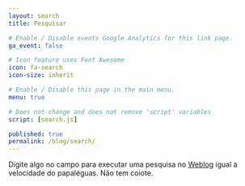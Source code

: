 ```yaml
---
layout: search
title: Pesquisar

# Enable / Disable events Google Analytics for this link page.
ga_event: false

# Icon feature uses Font Awesome
icon: fa-search
icon-size: inherit

# Enable / Disable this page in the main menu.
menu: true

# Does not change and does not remove 'script' variables
script: [search.js]

published: true
permalink: /blog/search/
---
```


Digite algo no campo para executar uma pesquisa no [Weblog]({{site.url}}{{site.baseurl}}/blog/) igual a velocidade do papaléguas. Não tem coiote.

